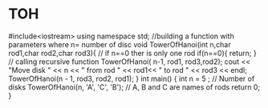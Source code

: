 # TOH
#include&lt;iostream>  using namespace std;  //building a function with parameters where n= number of disc void TowerOfHanoi(int n,char rod1,char rod2,char rod3){      // if n==0 ther is only one rod if(n==0){     return; } // calling recursive function  TowerOfHanoi( n-1, rod1, rod3,rod2);   cout &lt;&lt; "Move disk " &lt;&lt; n &lt;&lt; " from rod " &lt;&lt; rod1&lt;&lt;                                 " to rod " &lt;&lt; rod3 &lt;&lt; endl;   TowerOfHanoi(n - 1, rod3, rod2, rod1);     }  int main()  {      int n = 5  ; // Number of disks      TowerOfHanoi(n, 'A', 'C', 'B'); // A, B and C are names of rods      return 0;  } 
